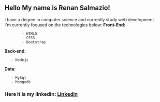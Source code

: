 ## Hello My name is Renan Salmazio!

 I have a degree in computer science and currently study web development.
 I'm currently focused on the technologies below:
**Front-End:** 

            - HTML5
            - CSS3
            - Bootstrap 
 **Back-end:** 

       - Nodejs      
 **Data:** 
       
       - MySql
       - Mongodb
### Here it is my linkedin: [Linkedin](https://www.linkedin.com/in/renanarizasalmazio/) 







